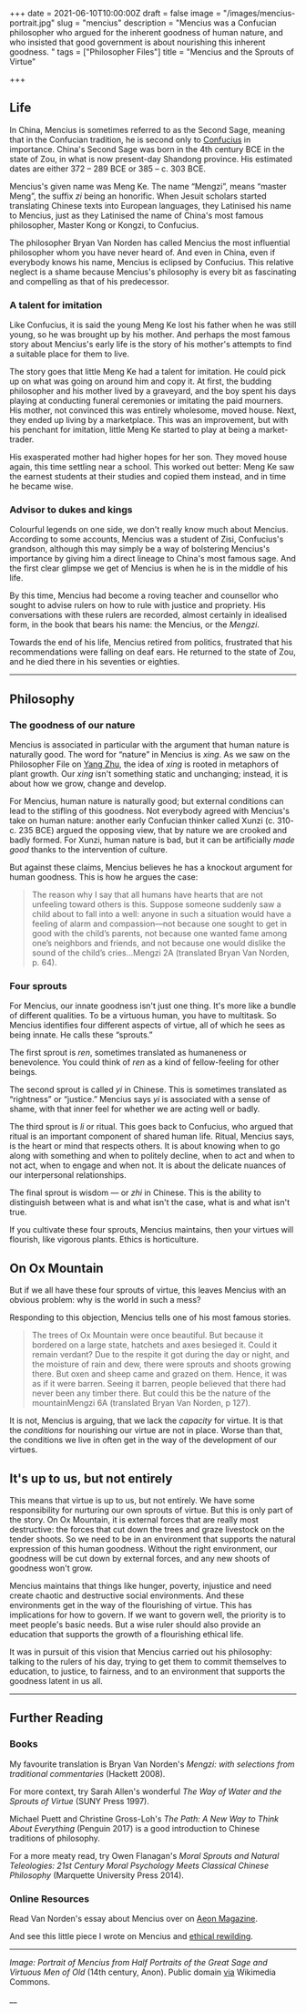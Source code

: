 +++
date = 2021-06-10T10:00:00Z
draft = false
image = "/images/mencius-portrait.jpg"
slug = "mencius"
description = "Mencius was a Confucian philosopher who argued for the inherent goodness of human nature, and who insisted that good government is about nourishing this inherent goodness. "
tags = ["Philosopher Files"]
title = "Mencius and the Sprouts of Virtue"

+++


## **Life**

In China, Mencius is sometimes referred to as the Second Sage, meaning that in the Confucian tradition, he is second only to [Confucius](/confucius) in importance. China's Second Sage was born in the 4th century BCE in the state of Zou, in what is now present-day Shandong province. His estimated dates are either 372 – 289 BCE or 385 – c. 303 BCE.

Mencius's given name was Meng Ke. The name “Mengzi”, means “master Meng”, the suffix _zi_ being an honorific. When Jesuit scholars started translating Chinese texts into European languages, they Latinised his name to Mencius, just as they Latinised the name of China's most famous philosopher, Master Kong or Kongzi, to Confucius.

The philosopher Bryan Van Norden has called Mencius the most influential philosopher whom you have never heard of. And even in China, even if everybody knows his name, Mencius is eclipsed by Confucius. This relative neglect is a shame because Mencius's philosophy is every bit as fascinating and compelling as that of his predecessor.

### **A talent for imitation**

Like Confucius, it is said the young Meng Ke lost his father when he was still young, so he was brought up by his mother. And perhaps the most famous story about Mencius's early life is the story of his mother's attempts to find a suitable place for them to live.

The story goes that little Meng Ke had a talent for imitation. He could pick up on what was going on around him and copy it. At first, the budding philosopher and his mother lived by a graveyard, and the boy spent his days playing at conducting funeral ceremonies or imitating the paid mourners. His mother, not convinced this was entirely wholesome, moved house. Next, they ended up living by a marketplace. This was an improvement, but with his penchant for imitation, little Meng Ke started to play at being a market-trader.

His exasperated mother had higher hopes for her son. They moved house again, this time settling near a school. This worked out better: Meng Ke saw the earnest students at their studies and copied them instead, and in time he became wise.

### Advisor to dukes and kings

Colourful legends on one side, we don't really know much about Mencius. According to some accounts, Mencius was a student of Zisi, Confucius's grandson, although this may simply be a way of bolstering Mencius's importance by giving him a direct lineage to China's most famous sage. And the first clear glimpse we get of Mencius is when he is in the middle of his life.

By this time, Mencius had become a roving teacher and counsellor who sought to advise rulers on how to rule with justice and propriety. His conversations with these rulers are recorded, almost certainly in idealised form, in the book that bears his name: the Mencius, or the _Mengzi_.

Towards the end of his life, Mencius retired from politics, frustrated that his recommendations were falling on deaf ears. He returned to the state of Zou, and he died there in his seventies or eighties.

---

## **Philosophy**

### **The goodness of our nature**

Mencius is associated in particular with the argument that human nature is naturally good. The word for “nature” in Mencius is _xing_. As we saw on the Philosopher File on [Yang Zhu](/yang-zhu), the idea of _xing_ is rooted in metaphors of plant growth. Our _xing_ isn't something static and unchanging; instead, it is about how we grow, change and develop.

For Mencius, human nature is naturally good; but external conditions can lead to the stifling of this goodness. Not everybody agreed with Mencius's take on human nature: another early Confucian thinker called Xunzi (c. 310- c. 235 BCE) argued the opposing view, that by nature we are crooked and badly formed. For Xunzi, human nature is bad, but it can be artificially _made good_ thanks to the intervention of culture.

But against these claims, Mencius believes he has a knockout argument for human goodness. This is how he argues the case:

> The reason why I say that all humans have hearts that are not unfeeling toward others is this. Suppose someone suddenly saw a child about to fall into a well: anyone in such a situation would have a feeling of alarm and compassion—not because one sought to get in good with the child’s parents, not because one wanted fame among one’s neighbors and friends, and not because one would dislike the sound of the child’s cries...Mengzi 2A (translated Bryan Van Norden, p. 64).

### **Four sprouts**

For Mencius, our innate goodness isn't just one thing. It's more like a bundle of different qualities. To be a virtuous human, you have to multitask. So Mencius identifies four different aspects of virtue, all of which he sees as being innate. He calls these “sprouts.”

The first sprout is _ren_, sometimes translated as humaneness or benevolence. You could think of _ren_ as a kind of fellow-feeling for other beings.

The second sprout is called _yi_ in Chinese. This is sometimes translated as “rightness” or “justice.”  Mencius says _yi_ is associated with a sense of shame, with that inner feel for whether we are acting well or badly.

The third sprout is _li_ or ritual. This goes back to Confucius, who argued that ritual is an important component of shared human life. Ritual, Mencius says, is the heart or mind that respects others. It is about knowing when to go along with something and when to politely decline, when to act and when to not act, when to engage and when not. It is about the delicate nuances of our interpersonal relationships.

The final sprout is wisdom — or _zhi_ in Chinese. This is the ability to distinguish between what is and what isn't the case, what is and what isn't true.

If you cultivate these four sprouts, Mencius maintains, then your virtues will flourish, like vigorous plants. Ethics is horticulture.

## On Ox Mountain

But if we all have these four sprouts of virtue, this leaves Mencius with an obvious problem: why is the world in such a mess?

Responding to this objection, Mencius tells one of his most famous stories.

> The trees of Ox Mountain were once beautiful. But because it bordered on a large state, hatchets and axes besieged it. Could it remain verdant? Due to the respite it got during the day or night, and the moisture of rain and dew, there were sprouts and shoots growing there. But oxen and sheep came and grazed on them. Hence, it was as if it were barren. Seeing it barren, people believed that there had never been any timber there. But could this be the nature of the mountainMengzi 6A (translated Bryan Van Norden, p 127).

It is not, Mencius is arguing, that we lack the _capacity_ for virtue. It is that the _conditions_ for nourishing our virtue are not in place. Worse than that, the conditions we live in often get in the way of the development of our virtues.

## It's up to us, but not entirely

This means that virtue is up to us, but not entirely. We have some responsibility for nurturing our own sprouts of virtue. But this is only part of the story. On Ox Mountain, it is external forces that are really most destructive: the forces that cut down the trees and graze livestock on the tender shoots. So we need to be in an environment that supports the natural expression of this human goodness. Without the right environment, our goodness will be cut down by external forces, and any new shoots of goodness won't grow.

Mencius maintains that things like hunger, poverty, injustice and need create chaotic and destructive social environments. And these environments get in the way of the flourishing of virtue. This has implications for how to govern. If we want to govern well, the priority is to meet people's basic needs. But a wise ruler should also provide an education that supports the growth of a flourishing ethical life.

It was in pursuit of this vision that Mencius carried out his philosophy: talking to the rulers of his day, trying to get them to commit themselves to education, to justice, to fairness, and to an environment that supports the goodness latent in us all.

---


## **Further Reading**

### **Books**

My favourite translation is Bryan Van Norden's _Mengzi: with selections from traditional commentaries_ (Hackett 2008).

For more context, try Sarah Allen's wonderful _The Way of Water and the Sprouts of Virtue_ (SUNY Press 1997).

Michael Puett and Christine Gross-Loh's _The Path: A New Way to Think About Everything_ (Penguin 2017) is a good introduction to Chinese traditions of philosophy.

For a more meaty read, try Owen Flanagan's _Moral Sprouts and Natural Teleologies: 21st Century Moral Psychology Meets Classical Chinese Philosophy_ (Marquette University Press 2014).

### **Online Resources**

Read Van Norden's essay about Mencius over on [Aeon Magazine](https://aeon.co/essays/the-influential-confucian-philosopher-you-ve-never-heard-of).

And see this little piece I wrote on Mencius and [ethical rewilding](https://medium.com/socrates-cafe/ethical-rewilding-644e2505c2d?sk=a0beb8a1d86921f89cb8ce9e2c03bbe1).

---

_Image: Portrait of Mencius from Half Portraits of the Great Sage and Virtuous Men of Old_ (14th century, Anon). Public domain [via](https://commons.wikimedia.org/wiki/File:Half_Portraits_of_the_Great_Sage_and_Virtuous_Men_of_Old_-_Meng_Ke_(%E5%AD%9F%E8%BB%BB).jpg) Wikimedia Commons.

__







